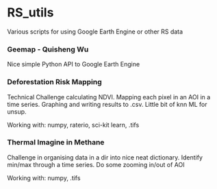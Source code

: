 # RS_utils
Various scripts for using Google Earth Engine or other RS data

### Geemap - Quisheng Wu
Nice simple Python API to Google Earth Engine

### Deforestation Risk Mapping
Technical Challenge calculating NDVI. Mapping each pixel in an AOI in a time series. Graphing and writing results to .csv. Little bit of knn ML for unsup.

Working with: numpy, raterio, sci-kit learn, .tifs

### Thermal Imagine in Methane
Challenge in organising data in a dir into nice neat dictionary. Identify min/max through a time series. Do some zooming in/out of AOI

Working with: numpy, .tifs
